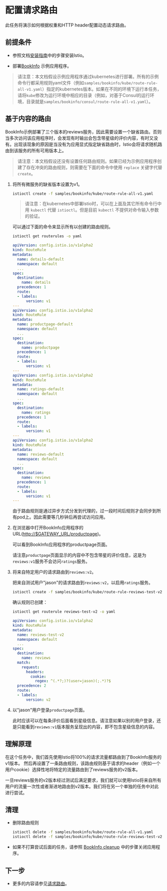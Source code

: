 # 配置请求路由

此任务将演示如何根据权重和HTTP header配置动态请求路由。

## 前提条件

* 参照文档[安装指南](../../setup/index.md)中的步骤安装Istio。

* 部署[BookInfo](../../guides/bookinfo.md) 示例应用程序。

> 请注意：本文档假设示例应用程序通过kubernetes进行部署。所有的示例命令行都采用规则yaml文件（例如`samples/bookinfo/kube/route-rule-all-v1.yaml`）指定的kubernetes版本。如果在不同的环境下运行本任务，请将`kube`修改为运行环境中相应的目录（例如，对基于Consul的运行环境，目录就是`samples/bookinfo/consul/route-rule-all-v1.yaml`）。

## 基于内容的路由

BookInfo示例部署了三个版本的reviews服务，因此需要设置一个缺省路由。否则当多次访问该应用程序时，会发现有时输出会包含带星级的评价内容，有时又没有。出现该现象的原因是当没有为应用显式指定缺省路由时，Istio会将请求随机路由到该服务的所有可用版本上。

> 请注意：本文档假设还没有设置任何路由规则。如果已经为示例应用程序创建了存在冲突的路由规则，则需要在下面的命令中使用 `replace` 关键字代替 `create`。

1. 将所有微服务的缺省版本设置为v1。

   ```bash
   istioctl create -f samples/bookinfo/kube/route-rule-all-v1.yaml
   ```

   > 请注意：在kubernetes中部署Istio时，可以在上面及其它所有命令行中用 `kubectl` 代替 `istioctl`。但是目前 `kubectl` 不提供对命令输入参数的验证。

   可以通过下面的命令来显示所有以创建的路由规则。

   ```bash
   istioctl get routerules -o yaml
   ```
   ```yaml
   apiVersion: config.istio.io/v1alpha2
   kind: RouteRule
   metadata:
     name: details-default
     namespace: default
     ...
   spec:
     destination:
       name: details
     precedence: 1
     route:
     - labels:
         version: v1
   ---
   apiVersion: config.istio.io/v1alpha2
   kind: RouteRule
   metadata:
     name: productpage-default
     namespace: default
     ...
   spec:
     destination:
       name: productpage
     precedence: 1
     route:
     - labels:
         version: v1
   ---
   apiVersion: config.istio.io/v1alpha2
   kind: RouteRule
   metadata:
     name: ratings-default
     namespace: default
     ...
   spec:
     destination:
       name: ratings
     precedence: 1
     route:
     - labels:
         version: v1
   ---
   apiVersion: config.istio.io/v1alpha2
   kind: RouteRule
   metadata:
     name: reviews-default
     namespace: default
     ...
   spec:
     destination:
       name: reviews
     precedence: 1
     route:
     - labels:
         version: v1
   ---
   ```

   由于路由规则是通过异步方式分发到代理的，过一段时间后规则才会同步到所有pod上。因此需要等几秒钟后再尝试访问应用。

1. 在浏览器中打开BookInfo应用程序的 URL(<http://$GATEWAY_URL/productpage>)。

   可以看到BookInfo应用程序的productpage页面。

   请注意`productpage`页面显示的内容中不包含带星的评价信息，这是为`reviews:v1`服务不会访问`ratings`服务。

1. 将来自特定用户的请求路由到`reviews:v2`。

   把来自测试用户"jason"的请求路由到`reviews:v2`，以启用`ratings`服务。

   ```bash
   istioctl create -f samples/bookinfo/kube/route-rule-reviews-test-v2.yaml
   ```

   确认规则已创建：

   ```bash
   istioctl get routerule reviews-test-v2 -o yaml
   ```

   ```yaml
   apiVersion: config.istio.io/v1alpha2
   kind: RouteRule
   metadata:
     name: reviews-test-v2
     namespace: default
     ...
   spec:
     destination:
       name: reviews
     match:
       request:
         headers:
           cookie:
             regex: ^(.*?;)?(user=jason)(;.*)?$
     precedence: 2
     route:
     - labels:
         version: v2
   ```

1. 以"jason"用户登录`productpage`页面。

   此时应该可以在每条评价后面看到星级信息。请注意如果以别的用户登录，还是只能看到`reviews:v1`版本服务呈现出的内容，即不包含星级信息的内容。

## 理解原理

在这个任务中，我们首先使用Istio将100%的请求流量都路由到了BookInfo服务的v1版本。
然后再设置了一条路由规则，该路由规则基于请求的header（例如一个用户cookie）选择性地将特定的流量路由到了reviews服务的v2版本。

一旦reviews服务的v2版本经过测试后满足要求，我们就可以使用Istio将来自所有用户的流量一次性或者渐进地路由到v2版本。我们将在另一个单独的任务中对此进行尝试。

## 清理

* 删除路由规则

  ```bash
  istioctl delete -f samples/bookinfo/kube/route-rule-all-v1.yaml
  istioctl delete -f samples/bookinfo/kube/route-rule-reviews-test-v2.yaml
  ```

* 如果不打算尝试后面的任务，请参照 [BookInfo cleanup](../../guides/bookinfo.md#cleanup) 中的步骤关闭应用程序。

## 下一步

* 更多的内容请参见[请求路由](../../concepts/traffic-management/rules-configuration.md)。